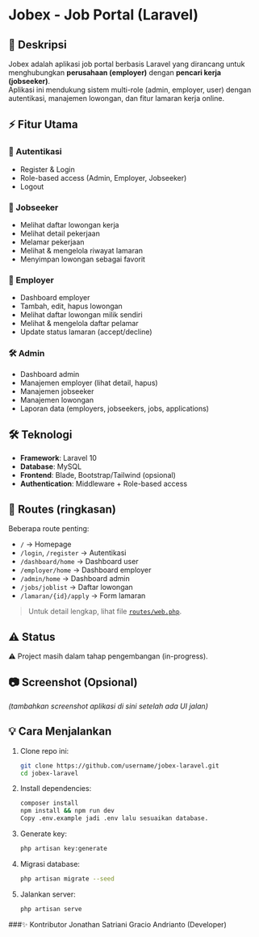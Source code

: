 # Jobex - Job Portal (Laravel)

## 🚀 Deskripsi
Jobex adalah aplikasi job portal berbasis Laravel yang dirancang untuk menghubungkan **perusahaan (employer)** dengan **pencari kerja (jobseeker)**.  
Aplikasi ini mendukung sistem multi-role (admin, employer, user) dengan autentikasi, manajemen lowongan, dan fitur lamaran kerja online.  

## ⚡ Fitur Utama
### 🔑 Autentikasi
- Register & Login
- Role-based access (Admin, Employer, Jobseeker)
- Logout

### 👤 Jobseeker
- Melihat daftar lowongan kerja
- Melihat detail pekerjaan
- Melamar pekerjaan
- Melihat & mengelola riwayat lamaran
- Menyimpan lowongan sebagai favorit

### 🏢 Employer
- Dashboard employer
- Tambah, edit, hapus lowongan
- Melihat daftar lowongan milik sendiri
- Melihat & mengelola daftar pelamar
- Update status lamaran (accept/decline)

### 🛠️ Admin
- Dashboard admin
- Manajemen employer (lihat detail, hapus)
- Manajemen jobseeker
- Manajemen lowongan
- Laporan data (employers, jobseekers, jobs, applications)

## 🛠️ Teknologi
- **Framework**: Laravel 10
- **Database**: MySQL
- **Frontend**: Blade, Bootstrap/Tailwind (opsional)
- **Authentication**: Middleware + Role-based access

## 📌 Routes (ringkasan)
Beberapa route penting:
- `/` → Homepage
- `/login`, `/register` → Autentikasi
- `/dashboard/home` → Dashboard user
- `/employer/home` → Dashboard employer
- `/admin/home` → Dashboard admin
- `/jobs/joblist` → Daftar lowongan
- `/lamaran/{id}/apply` → Form lamaran

> Untuk detail lengkap, lihat file [`routes/web.php`](routes/web.php).

## ⚠️ Status
⚠️ Project masih dalam tahap pengembangan (in-progress).

## 📷 Screenshot (Opsional)
*(tambahkan screenshot aplikasi di sini setelah ada UI jalan)*

## 💡 Cara Menjalankan
1. Clone repo ini:
   ```bash
   git clone https://github.com/username/jobex-laravel.git
   cd jobex-laravel

2. Install dependencies:
    ```bash
    composer install
    npm install && npm run dev
    Copy .env.example jadi .env lalu sesuaikan database.

3. Generate key:
    ```bash
    php artisan key:generate

4. Migrasi database:
    ```bash
    php artisan migrate --seed

5. Jalankan server:
    ```bash
    php artisan serve
###✨ Kontributor
Jonathan Satriani Gracio Andrianto (Developer)
